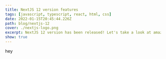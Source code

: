 ```yaml
---
title: NextJS 12 version features
tags: [javascript, typescript, react, html, css]
date: 2022-01-15T20:45:44.226Z
path: blog/nextjs-12
cover: ./nextjs-logo.png
excerpt: NextJS 12 version has been released! Let's take a look at amazing features of them :)
show: true
---
```


hey
